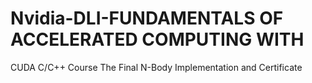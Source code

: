 # Nvidia-DLI-FUNDAMENTALS OF ACCELERATED COMPUTING WITH
CUDA C/C++ Course
The Final N-Body Implementation and Certificate
